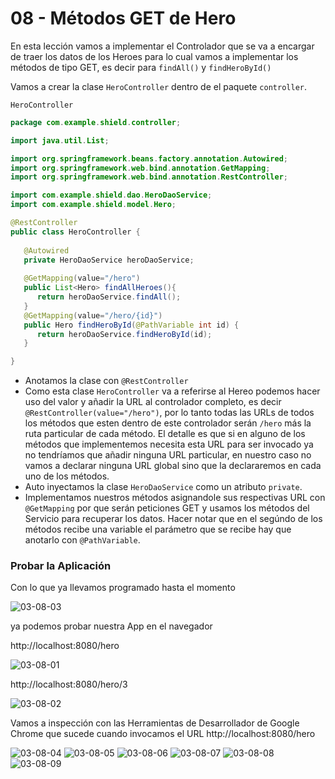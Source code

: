 # 08 - Métodos GET de Hero

En esta lección vamos a implementar el Controlador que se va a encargar de traer los datos de los Heroes para lo cual vamos a implementar los métodos de tipo GET, es decir para `findAll()` y  `findHeroById()`

Vamos a crear la clase `HeroController` dentro de el paquete `controller`.

`HeroController`

```java
package com.example.shield.controller;

import java.util.List;

import org.springframework.beans.factory.annotation.Autowired;
import org.springframework.web.bind.annotation.GetMapping;
import org.springframework.web.bind.annotation.RestController;

import com.example.shield.dao.HeroDaoService;
import com.example.shield.model.Hero;

@RestController
public class HeroController {
	
   @Autowired
   private HeroDaoService heroDaoService;
	
   @GetMapping(value="/hero")
   public List<Hero> findAllHeroes(){
      return heroDaoService.findAll();
   }
   @GetMapping(value="/hero/{id}")
   public Hero findHeroById(@PathVariable int id) {
      return heroDaoService.findHeroById(id);
   }

}
```

* Anotamos la clase con `@RestController`
* Como esta clase `HeroController` va a referirse al Hereo podemos hacer uso del valor y añadir la URL al controlador completo, es decir `@RestController(value="/hero")`, por lo tanto todas las URLs de todos los métodos que esten dentro de este controlador serán `/hero` más la ruta particular de cada método. El detalle es que si en alguno de los métodos que implementemos necesita esta URL para ser invocado ya no tendríamos que añadir ninguna URL particular, en nuestro caso no vamos a declarar ninguna URL global sino que la declararemos en cada uno de los métodos.
* Auto inyectamos la clase `HeroDaoService` como un atributo `private`.
* Implementamos nuestros métodos asignandole sus respectivas URL con `@GetMapping` por que serán peticiones GET y usamos los métodos del Servicio para recuperar los datos. Hacer notar que en el segúndo de los métodos recibe una variable el parámetro que se recibe hay que anotarlo con `@PathVariable`.

### Probar la Aplicación

Con lo que ya llevamos programado hasta el momento

![03-08-03](images/03-08-03.png)

ya podemos probar nuestra App en el navegador

http://localhost:8080/hero

![03-08-01](images/03-08-01.png)

http://localhost:8080/hero/3

![03-08-02](images/03-08-02.png)

Vamos a inspección con las Herramientas de Desarrollador de Google Chrome que sucede cuando invocamos el URL http://localhost:8080/hero 

![03-08-04](images/03-08-04.png)
![03-08-05](images/03-08-05.png)
![03-08-06](images/03-08-06.png)
![03-08-07](images/03-08-07.png)
![03-08-08](images/03-08-08.png)
![03-08-09](images/03-08-09.png)

